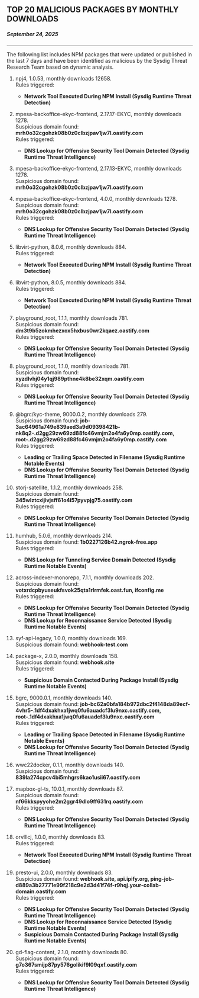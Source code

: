 ## TOP 20 MALICIOUS PACKAGES BY MONTHLY DOWNLOADS
##### September 24, 2025

---
The following list includes NPM packages that were updated or published in the last 7 days and have been identified as malicious by the Sysdig Threat Research Team based on dynamic analysis.

1. npj4, 1.0.53, monthly downloads 12658.
</br>Rules triggered:</br>
      - **Network Tool Executed During NPM Install (Sysdig Runtime Threat Detection)**


2. mpesa-backoffice-ekyc-frontend, 2.17.17-EKYC, monthly downloads 1278.
</br>Suspicious domain found: **mrh0o32cgohzk08b0z0clbzjpav1jw7l.oastify.com**
</br>Rules triggered:</br>
      - **DNS Lookup for Offensive Security Tool Domain Detected (Sysdig Runtime Threat Intelligence)**


3. mpesa-backoffice-ekyc-frontend, 2.17.13-EKYC, monthly downloads 1278.
</br>Suspicious domain found: **mrh0o32cgohzk08b0z0clbzjpav1jw7l.oastify.com**


4. mpesa-backoffice-ekyc-frontend, 4.0.0, monthly downloads 1278.
</br>Suspicious domain found: **mrh0o32cgohzk08b0z0clbzjpav1jw7l.oastify.com**
</br>Rules triggered:</br>
      - **DNS Lookup for Offensive Security Tool Domain Detected (Sysdig Runtime Threat Intelligence)**


5. libvirt-python, 8.0.6, monthly downloads 884.
</br>Rules triggered:</br>
      - **Network Tool Executed During NPM Install (Sysdig Runtime Threat Detection)**


6. libvirt-python, 8.0.5, monthly downloads 884.
</br>Rules triggered:</br>
      - **Network Tool Executed During NPM Install (Sysdig Runtime Threat Detection)**


7. playground_root, 1.1.1, monthly downloads 781.
</br>Suspicious domain found: **dm3t9b5zokmhezxox5hxbus0wr2kqaez.oastify.com**
</br>Rules triggered:</br>
      - **DNS Lookup for Offensive Security Tool Domain Detected (Sysdig Runtime Threat Intelligence)**


8. playground_root, 1.1.0, monthly downloads 781.
</br>Suspicious domain found: **xyzdlvhj04y1qj989pthne4k8be32xqm.oastify.com**
</br>Rules triggered:</br>
      - **DNS Lookup for Offensive Security Tool Domain Detected (Sysdig Runtime Threat Intelligence)**


9. @bgrc/kyc-theme, 9000.0.2, monthly downloads 279.
</br>Suspicious domain found: **job-3ac64961a749e839aed3a9d09398421b-nk8q2-.d2gg29zw69zd88fc46vmjm2o4fa6y0mp.oastify.com, root-.d2gg29zw69zd88fc46vmjm2o4fa6y0mp.oastify.com**
</br>Rules triggered:</br>
      - **Leading or Trailing Space Detected in Filename (Sysdig Runtime Notable Events)**
      - **DNS Lookup for Offensive Security Tool Domain Detected (Sysdig Runtime Threat Intelligence)**


10. storj-satellite, 1.1.2, monthly downloads 258.
</br>Suspicious domain found: **345wlztcxijivjsff61o4i57pyvpjg75.oastify.com**
</br>Rules triggered:</br>
      - **DNS Lookup for Offensive Security Tool Domain Detected (Sysdig Runtime Threat Intelligence)**


11. humhub, 5.0.6, monthly downloads 214.
</br>Suspicious domain found: **1b0227126b42.ngrok-free.app**
</br>Rules triggered:</br>
      - **DNS Lookup for Tunneling Service Domain Detected (Sysdig Runtime Notable Events)**


12. across-indexer-monorepo, 7.1.1, monthly downloads 202.
</br>Suspicious domain found: **votxrdcpbyuseukfsvok25qta1rlrmfek.oast.fun, ifconfig.me**
</br>Rules triggered:</br>
      - **DNS Lookup for Offensive Security Tool Domain Detected (Sysdig Runtime Threat Intelligence)**
      - **DNS Lookup for Reconnaissance Service Detected (Sysdig Runtime Notable Events)**


13. syf-api-legacy, 1.0.0, monthly downloads 169.
</br>Suspicious domain found: **webhook-test.com**


14. package-x, 2.0.0, monthly downloads 158.
</br>Suspicious domain found: **webhook.site**
</br>Rules triggered:</br>
      - **Suspicious Domain Contacted During Package Install (Sysdig Runtime Notable Events)**


15. bgrc, 9000.0.1, monthly downloads 140.
</br>Suspicious domain found: **job-bc62a0bfa184b972dbc2f4148da89ecf-4vhr5-.1df4dxakhxa1jwq0fu6auadcf3lu9nxc.oastify.com, root-.1df4dxakhxa1jwq0fu6auadcf3lu9nxc.oastify.com**
</br>Rules triggered:</br>
      - **Leading or Trailing Space Detected in Filename (Sysdig Runtime Notable Events)**
      - **DNS Lookup for Offensive Security Tool Domain Detected (Sysdig Runtime Threat Intelligence)**


16. wwc22docker, 0.1.1, monthly downloads 140.
</br>Suspicious domain found: **839la274cpcv4bi5mhgrs6kao1usii67.oastify.com**


17. mapbox-gl-ts, 10.0.1, monthly downloads 87.
</br>Suspicious domain found: **nf66kkspyyohe2m2ggr49dlo9ff631rq.oastify.com**
</br>Rules triggered:</br>
      - **DNS Lookup for Offensive Security Tool Domain Detected (Sysdig Runtime Threat Intelligence)**


18. orvlllcj, 1.0.0, monthly downloads 83.
</br>Rules triggered:</br>
      - **Network Tool Executed During NPM Install (Sysdig Runtime Threat Detection)**


19. presto-ui, 2.0.0, monthly downloads 83.
</br>Suspicious domain found: **webhook.site, api.ipify.org, ping-job-d889a3b27771e99f218c9e2d3d41f74f-r9hqj.your-collab-domain.oastify.com**
</br>Rules triggered:</br>
      - **DNS Lookup for Offensive Security Tool Domain Detected (Sysdig Runtime Threat Intelligence)**
      - **DNS Lookup for Reconnaissance Service Detected (Sysdig Runtime Notable Events)**
      - **Suspicious Domain Contacted During Package Install (Sysdig Runtime Notable Events)**


20. gd-flag-content, 2.1.0, monthly downloads 80.
</br>Suspicious domain found: **g7o367smijp87py576golikif9l09qxf.oastify.com**
</br>Rules triggered:</br>
      - **DNS Lookup for Offensive Security Tool Domain Detected (Sysdig Runtime Threat Intelligence)**
